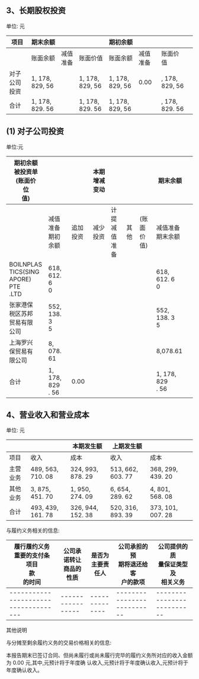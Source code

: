 ## 3、长期股权投资

单位: 元

| 项目     | 期末余额            |      |                 | 期初余额            |      |                |  |
|--------|-----------------|------|-----------------|-----------------|------|----------------|--|
|        | 账面余额            | 减值准备 | 账面价值            | 账面余额            | 减值准备 | 账面价值           |  |
| 对子公司投资 | 1, 178, 829, 56 |      | 1, 178, 829, 56 | 1, 178, 829, 56 | 0.00 | , 178, 829, 56 |  |
| 合计     | 1, 178, 829. 56 |      | 1, 178, 829. 56 | 1, 178, 829, 56 |      | , 178, 829. 56 |  |

## (1) 对子公司投资

单位:元

| 期初余额<br>被投资单<br>(账面价<br>位<br>值)              |                     |      | 本期增减变动 |            |    |            | 期末余额                |  |
|----------------------------------------------|---------------------|------|--------|------------|----|------------|---------------------|--|
|                                              | 减值准备<br>期初余额        | 追加投资 | 减少投资   | 计提减值<br>准备 | 其他 | (账面价<br>值) | 减值准备<br>期末余额        |  |
| BOILNPLAS<br>TICS(SING<br>APORE) PTE<br>.LTD | 618, 612. 6<br>0    |      |        |            |    |            | 618, 612. 6<br>0    |  |
| 张家港保<br>税区苏邦<br>贸易有限<br>公司                   | 552, 138. 3<br>5    |      |        |            |    |            | 552, 138. 3<br>5    |  |
| 上海罗兴<br>保贸易有<br>限公司                          | 8, 078. 61          |      |        |            |    |            | 8,078.61            |  |
| 合计                                           | 1, 178, 829<br>. 56 | 0.00 |        |            |    |            | 1, 178, 829<br>. 56 |  |

## 4、营业收入和营业成本

单位: 元

|      |                   | 本期发生额             | 上期发生额             |                   |  |
|------|-------------------|-------------------|-------------------|-------------------|--|
| 项目   | 收入                | 成本                | 收入                | 成本                |  |
| 主营业务 | 489, 563, 710. 08 | 324, 993, 878. 29 | 513, 662, 603. 77 | 368, 299, 439. 20 |  |
| 其他业务 | 3, 875, 451. 70   | 1, 950, 274. 09   | 6, 654, 289. 62   | 4, 801, 568. 08   |  |
| 合计   | 493, 439, 161. 78 | 326, 944, 152. 38 | 520, 316, 893. 39 | 373, 101, 007. 28 |  |

与履约义务相关的信息:

| 履行履约义务<br>重要的支付条<br>项目<br>款<br>的时间 | 公司承诺转让<br>商品的性质 | 是否为主要责<br>任人 | 公司承担的预<br>期将退还给客<br>户的款项 | 公司提供的质<br>量保证类型及<br>相关义务 |
|------------------------------------|-----------------|--------------|--------------------------|--------------------------|
|------------------------------------|-----------------|--------------|--------------------------|--------------------------|

其他说明

与分摊至剩余履约义务的交易价格相关的信息:

本报告期末已签订合同、但尚未履行或尚未履行完毕的履约义务所对应的收入金额为 0.00 元,其中,元预计将于年度确 认收入,元预计将于年度确认收入,元预计将于年度确认收入。
